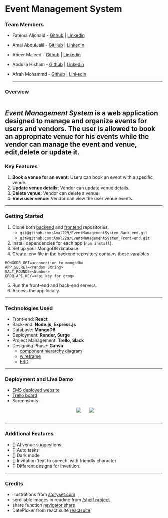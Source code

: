 # Event Management System

### Team Members

- Fatema Aljonaid - [Github](https://github.com/Fatema-J) | [Linkedin](https://www.linkedin.com/in/fatema-aljonaid/)
- Amal AbdulJalil - [GitHub](https://github.com/Amal229) | [LinkedIn](https://www.linkedin.com/in/amalabduljalil/)
- Abeer Majeed    - [Github](https://github.com/AbeerMajeed) | [Linkedin](https://www.linkedin.com/in/abeerhhasan)
- Abdulla Hisham  - [Github](Https://github.com/chupa1997) | [Linkedin](https://www.linkedin.com/in/aboodisa)
- Afrah Mohammd   - [Github](https://github.com/Afrah-9903) | [Linkedin](https://www.linkedin.com/in/afrah-mohd)

  ---

### Overview

![]()

**_Event Management System_** is a web application designed to manage and organize events for users and vendors. The user is allowed to book an appropriate venue for his events while the vendor can manage the event and venue, edit,delete or update it. 
---

### Key Features

1. **Book a venue for an event:** Users can book an event with a specific venue.
2. **Update venue details:** Vendor can update venue details.
3. **Delete venue:** Vendor can delete a venue.
4. **View user venue:** Vendor can view the user venue events.

---

### Getting Started

1. Clone both [backend](https://github.com/Amal229/EventManagementSystem_Back-end.git) and [frontend](https://github.com/Amal229/EventManagementSystem_Front-end.git) repositories.
   - `git@github.com:Amal229/EventManagementSystem_Back-end.git`
   - `git@github.com:Amal229/EventManagementSystem_Front-end.git`
2. Install dependencies for each app (`npm install`).
3. Set up your MongoDB database.
4. Create .env file in the backend repository contains these varaibles

```
MONGODB_URI=<connection to mongodb>
APP_SECRET=<random String>
SALT_ROUNDS=<Number>
GROQ_API_KEY=<api key for groq>
```

5. Run the front-end and back-end servers.
6. Access the app locally.

---
### Technologies Used

- Front-end: **React**
- Back-end: **Node.js, Express.js**
- Database: **MongoDB**
- Deployment: **Render, Surge**
- Project Management: **Trello, Slack**
- Designing Phase: **Canva**
  - [component hierarchy diagram](https://trello.com/1/cards/66856759a71e10e566588620/attachments/6685676266d67bf6346cafee/download/Screenshot_2024-07-03_at_5.59.25_PM.png)
  - [wireframe](https://www.canva.com/design/DAGJ4jqxPO8/ztXD6WS_Zn6BTq2LUCTorw/edit?utm_content=DA[…]m_campaign=designshare&utm_medium=link2&utm_source=sharebutton)
  - [ERD](https://trello.com/1/cards/6685499be12d6b80cf036d87/attachments/66854ac58e33538ea85a7c6c/download/Screenshot_2024-07-03_at_3.57.14_PM.png)

---
### Deployment and Live Demo

- [EMS deployed website]()
- [Trello board](https://trello.com/invite/b/xms18rJ1/ATTIaf4adfde3d1660f0b34f53d848fe30bfCBD50F73/project-4)
- Screenshots:

<div align="center">
  <pre>
    <img src="./images/1.png" />&nbsp;&nbsp;&nbsp;<img src="./images/6.png" />&nbsp;&nbsp;&nbsp;
  </pre>
</div>

---
### Additional Features
- [] AI venue suggestions.
- [] Auto tasks
- [] Dark mode
- [] Invitation ‘text to speech’ with friendly character
- [] Different designs for invetition.


---

### Credits

- illustrations from [storyset.com](storyset.com)
- scrollable images in readme from [/shelf project](https://github.com/NobodysLackey/shelf/blob/main/README.md)
- share function [navigator.share](https://developer.mozilla.org/en-US/docs/Web/API/Navigator/share)
- DatePicker from react suite [reactsuite](https://rsuitejs.com/components/date-picker/)

